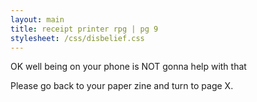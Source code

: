 ```yaml
---
layout: main
title: receipt printer rpg | pg 9
stylesheet: /css/disbelief.css
---
```


<div id="nothelping">
<p>OK well being on your phone is NOT gonna help with that
<p>Please go back to your paper zine and turn to page X.
</div>
<div id="bg"></div>
